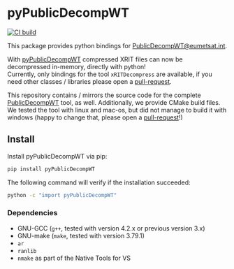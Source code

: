 # pyPublicDecompWT
[![CI build](https://github.com/sbrodehl/pyPublicDecompWT/actions/workflows/trigger.yml/badge.svg)](https://github.com/sbrodehl/pyPublicDecompWT/actions/workflows/trigger.yml)

This package provides python bindings for [PublicDecompWT@eumetsat.int](https://gitlab.eumetsat.int/open-source/PublicDecompWT).

With [pyPublicDecompWT](https://github.com/sbrodehl/pyPublicDecompWT) compressed XRIT files can now be decompressed in-memory, directly with python!  
Currently, only bindings for the tool `xRITDecompress` are available, if you need other classes / libraries please open a [pull-request](https://github.com/sbrodehl/pyPublicDecompWT/pulls).

This repository contains / mirrors the source code for the complete [PublicDecompWT](https://gitlab.eumetsat.int/open-source/PublicDecompWT) tool, as well.
Additionally, we provide CMake build files.
We tested the tool with linux and mac-os, but did not manage to build it with windows (happy to change that, please open a [pull-request](https://github.com/sbrodehl/pyPublicDecompWT/pulls)!)

## Install

Install pyPublicDecompWT via pip:
```bash
pip install pyPublicDecompWT
```

The following command will verify if the installation succeeded:

```bash
python -c "import pyPublicDecompWT"
```

### Dependencies
- GNU-GCC (`g++`, tested with version 4.2.x or previous version 3.x)
- GNU-make (`make`, tested with version 3.79.1)
- `ar`
- `ranlib`
- `nmake` as part of the Native Tools for VS
